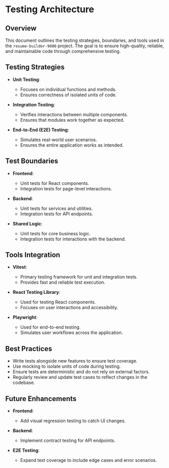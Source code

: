 # Testing Architecture

## Overview

This document outlines the testing strategies, boundaries, and tools used in the `resume-builder-9000` project. The goal is to ensure high-quality, reliable, and maintainable code through comprehensive testing.

## Testing Strategies

- **Unit Testing**:
  - Focuses on individual functions and methods.
  - Ensures correctness of isolated units of code.

- **Integration Testing**:
  - Verifies interactions between multiple components.
  - Ensures that modules work together as expected.

- **End-to-End (E2E) Testing**:
  - Simulates real-world user scenarios.
  - Ensures the entire application works as intended.

## Test Boundaries

- **Frontend**:
  - Unit tests for React components.
  - Integration tests for page-level interactions.

- **Backend**:
  - Unit tests for services and utilities.
  - Integration tests for API endpoints.

- **Shared Logic**:
  - Unit tests for core business logic.
  - Integration tests for interactions with the backend.

## Tools Integration

- **Vitest**:
  - Primary testing framework for unit and integration tests.
  - Provides fast and reliable test execution.

- **React Testing Library**:
  - Used for testing React components.
  - Focuses on user interactions and accessibility.

- **Playwright**:
  - Used for end-to-end testing.
  - Simulates user workflows across the application.

## Best Practices

- Write tests alongside new features to ensure test coverage.
- Use mocking to isolate units of code during testing.
- Ensure tests are deterministic and do not rely on external factors.
- Regularly review and update test cases to reflect changes in the codebase.

## Future Enhancements

- **Frontend**:
  - Add visual regression testing to catch UI changes.

- **Backend**:
  - Implement contract testing for API endpoints.

- **E2E Testing**:
  - Expand test coverage to include edge cases and error scenarios.
